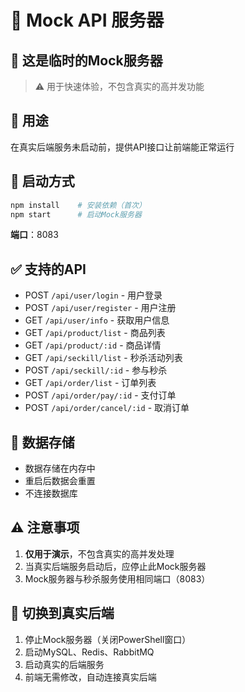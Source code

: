 # 🔧 Mock API 服务器

## 📂 这是临时的Mock服务器

> ⚠️ 用于快速体验，不包含真实的高并发功能

## 🎯 用途

在真实后端服务未启动前，提供API接口让前端能正常运行

## 🚀 启动方式

```bash
npm install    # 安装依赖（首次）
npm start      # 启动Mock服务器
```

**端口**：8083

## ✅ 支持的API

- POST `/api/user/login` - 用户登录
- POST `/api/user/register` - 用户注册
- GET `/api/user/info` - 获取用户信息
- GET `/api/product/list` - 商品列表
- GET `/api/product/:id` - 商品详情
- GET `/api/seckill/list` - 秒杀活动列表
- POST `/api/seckill/:id` - 参与秒杀
- GET `/api/order/list` - 订单列表
- POST `/api/order/pay/:id` - 支付订单
- POST `/api/order/cancel/:id` - 取消订单

## 💾 数据存储

- 数据存储在内存中
- 重启后数据会重置
- 不连接数据库

## ⚠️ 注意事项

1. **仅用于演示**，不包含真实的高并发处理
2. 当真实后端服务启动后，应停止此Mock服务器
3. Mock服务器与秒杀服务使用相同端口（8083）

## 🔄 切换到真实后端

1. 停止Mock服务器（关闭PowerShell窗口）
2. 启动MySQL、Redis、RabbitMQ
3. 启动真实的后端服务
4. 前端无需修改，自动连接真实后端

